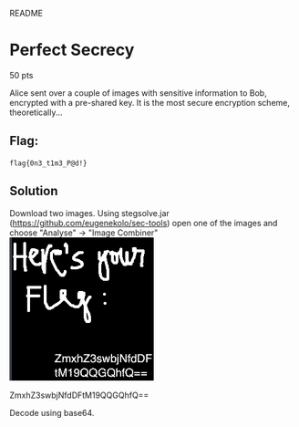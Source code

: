 README

# Perfect Secrecy
50 pts

Alice sent over a couple of images with sensitive information to Bob, encrypted with a pre-shared key. It is the most secure encryption scheme, theoretically...

## Flag:
```shell
flag{0n3_t1m3_P@d!}
```

## Solution
Download two images. Using stegsolve.jar (https://github.com/eugenekolo/sec-tools)
open one of the images and choose  "Analyse" -> "Image Combiner"
![bf146b470fa4f97731802eff127d26c6.png](../../_resources/85418751d2f847c5ad868f0ec4182bdf.png)

ZmxhZ3swbjNfdDFtM19QQGQhfQ==

Decode using base64.

